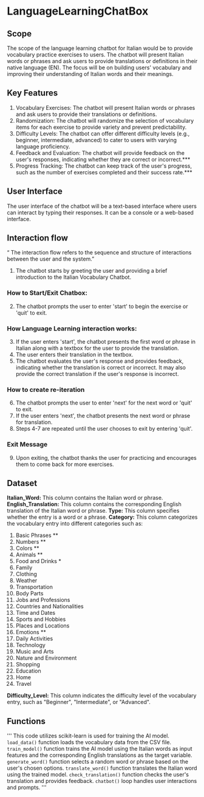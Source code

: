 # LanguageLearningChatBox

## Scope 
The scope of the language learning chatbot for Italian would be to provide vocabulary practice exercises to users. The chatbot will present Italian words or phrases and ask users to provide translations or definitions in their native language (EN). The focus will be on building users' vocabulary and improving their understanding of Italian words and their meanings.

## Key Features
1. Vocabulary Exercises: The chatbot will present Italian words or phrases and ask users to provide their translations or definitions.
2. Randomization: The chatbot will randomize the selection of vocabulary items for each exercise to provide variety and prevent predictability.
3. Difficulty Levels: The chatbot can offer different difficulty levels (e.g., beginner, intermediate, advanced) to cater to users with varying language proficiency.
4. Feedback and Evaluation: The chatbot will provide feedback on the user's responses, indicating whether they are correct or incorrect.***
5. Progress Tracking: The chatbot can keep track of the user's progress, such as the number of exercises completed and their success rate.***

## User Interface
The user interface of the chatbot will be a text-based interface where users can interact by typing their responses. It can be a console or a web-based interface. 

## Interaction flow
“ The interaction flow refers to the sequence and structure of interactions between the user and the system.”

1. The chatbot starts by greeting the user and providing a brief introduction to the Italian Vocabulary Chatbot.

### How to Start/Exit Chatbox:
2. The chatbot prompts the user to enter 'start' to begin the exercise or 'quit' to exit.

### How Language Learning interaction works:
3. If the user enters 'start', the chatbot presents the first word or phrase in Italian along with a textbox for the user to provide the translation.
4. The user enters their translation in the textbox.
5. The chatbot evaluates the user's response and provides feedback, indicating whether the translation is correct or incorrect. It may also provide the correct translation if the user's response is incorrect.

### How to create re-iteration
6. The chatbot prompts the user to enter 'next' for the next word or 'quit' to exit.
7. If the user enters 'next', the chatbot presents the next word or phrase for translation.
8. Steps 4-7 are repeated until the user chooses to exit by entering 'quit'.

### Exit Message
9. Upon exiting, the chatbot thanks the user for practicing and encourages them to come back for more exercises.


## Dataset 

**Italian_Word:** This column contains the Italian word or phrase.
**English_Translation:** This column contains the corresponding English translation of the Italian word or phrase.
**Type:** This column specifies whether the entry is a word or a phrase.
**Category:** This column categorizes the vocabulary entry into different categories such as:
1. Basic Phrases **
2. Numbers **
3. Colors **
4. Animals **
5. Food and Drinks *
6. Family
7. Clothing
8. Weather
9. Transportation
10. Body Parts
11. Jobs and Professions
12. Countries and Nationalities
13. Time and Dates
14. Sports and Hobbies
15. Places and Locations
16. Emotions **
17. Daily Activities
18. Technology
19. Music and Arts
20. Nature and Environment
21. Shopping
22. Education
23. Home 
24. Travel



**Difficulty_Level:** This column indicates the difficulty level of the vocabulary entry, such as "Beginner", "Intermediate", or "Advanced".


## Functions

'''
This code utilizes scikit-learn is used for training the AI model.
    `load_data()` function loads the vocabulary data from the CSV file. 
    `train_model()` function trains the AI model using the Italian words as input features and the corresponding English translations as the target variable. 
    `generate_word()` function selects a random word or phrase based on the user's chosen options. 
    `translate_word()` function translates the Italian word using the trained model. 
    `check_translation()` function checks the user's translation and provides feedback. 
    `chatbot()` loop handles user interactions and prompts.
'''
